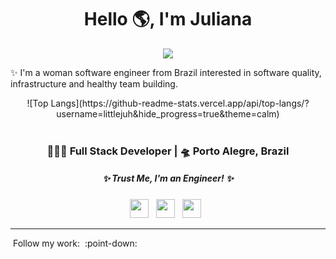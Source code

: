 <div align="center">
   <h1>Hello 🌎, I'm Juliana </h1>
   <img src="https://pronoun.cyou/x/y?subject=She&object=Her&height=20"> 
</div>


:sparkles: I'm a woman software engineer from Brazil interested in software quality, infrastructure and healthy team building.

<div align="center">
![Top Langs](https://github-readme-stats.vercel.app/api/top-langs/?username=littlejuh&hide_progress=true&theme=calm)
</div>

<br />
<div align="center">
<h3> 👩🏻‍💻 Full Stack Developer | 🛸 Porto Alegre, Brazil </h3>
</div>

 <h5 align="center">
   <i>✨ Trust Me, I'm an Engineer! ✨</i>
  </h5>

<p align='center'>
   <a href="https://linkedin.com/in/littlejuh"><img height="30" src="https://simpleicons.now.sh/linkedin/495f7e"></a>&nbsp;&nbsp;
   <a href="https://twitter.com/littlejuh_"><img height="30" src="https://simpleicons.now.sh/twitter/495f7e"></a>&nbsp;&nbsp;
<a href="https://www.instagram.com/littlejuh/"><img height="30" src="https://simpleicons.now.sh/instagram/495f7e"></a>&nbsp;&nbsp;
 </p>

----

&nbsp;Follow my work:&nbsp; :point-down: